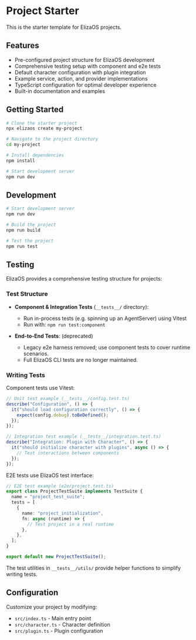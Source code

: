 # Project Starter

This is the starter template for ElizaOS projects.

## Features

- Pre-configured project structure for ElizaOS development
- Comprehensive testing setup with component and e2e tests
- Default character configuration with plugin integration
- Example service, action, and provider implementations
- TypeScript configuration for optimal developer experience
- Built-in documentation and examples

## Getting Started

```bash
# Clone the starter project
npx elizaos create my-project

# Navigate to the project directory
cd my-project

# Install dependencies
npm install

# Start development server
npm run dev
```

## Development

```bash
# Start development server
npm run dev

# Build the project
npm run build

# Test the project
npm run test
```

## Testing

ElizaOS provides a comprehensive testing structure for projects:

### Test Structure

- **Component & Integration Tests** (`__tests__/` directory):

  - Run in-process tests (e.g. spinning up an AgentServer) using Vitest
  - Run with: `npm run test:component`

- **End-to-End Tests**: (deprecated)

  - Legacy e2e harness removed; use component tests to cover runtime scenarios.
  - Full ElizaOS CLI tests are no longer maintained.

### Writing Tests

Component tests use Vitest:

```typescript
// Unit test example (__tests__/config.test.ts)
describe("Configuration", () => {
  it("should load configuration correctly", () => {
    expect(config.debug).toBeDefined();
  });
});

// Integration test example (__tests__/integration.test.ts)
describe("Integration: Plugin with Character", () => {
  it("should initialize character with plugins", async () => {
    // Test interactions between components
  });
});
```

E2E tests use ElizaOS test interface:

```typescript
// E2E test example (e2e/project.test.ts)
export class ProjectTestSuite implements TestSuite {
  name = "project_test_suite";
  tests = [
    {
      name: "project_initialization",
      fn: async (runtime) => {
        // Test project in a real runtime
      },
    },
  ];
}

export default new ProjectTestSuite();
```

The test utilities in `__tests__/utils/` provide helper functions to simplify writing tests.

## Configuration

Customize your project by modifying:

- `src/index.ts` - Main entry point
- `src/character.ts` - Character definition
- `src/plugin.ts` - Plugin configuration
